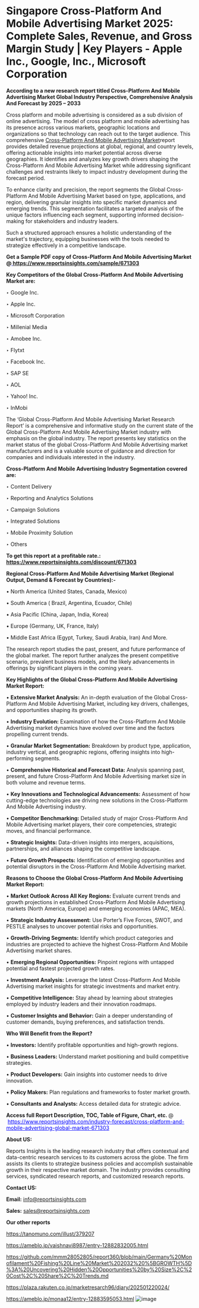 # Singapore Cross-Platform And Mobile Advertising Market 2025: Complete Sales, Revenue, and Gross Margin Study | Key Players - Apple Inc., Google, Inc., Microsoft Corporation

<strong>According to a new research report titled Cross-Platform And Mobile Advertising Market Global Industry Perspective, Comprehensive Analysis And Forecast by 2025 – 2033</strong>

Cross platform and mobile advertising is considered as a sub division of online advertising. The model of cross platform and mobile advertising has its presence across various markets, geographic locations and organizations so that technology can reach out to the target audience. This comprehensive <a href=https://www.reportsinsights.com/sample/671303>Cross-Platform And Mobile Advertising Market</a>report provides detailed revenue projections at global, regional, and country levels, offering actionable insights into market potential across diverse geographies. It identifies and analyzes key growth drivers shaping the Cross-Platform And Mobile Advertising Market while addressing significant challenges and restraints likely to impact industry development during the forecast period.

To enhance clarity and precision, the report segments the Global Cross-Platform And Mobile Advertising Market based on type, applications, and region, delivering granular insights into specific market dynamics and emerging trends. This segmentation facilitates a targeted analysis of the unique factors influencing each segment, supporting informed decision-making for stakeholders and industry leaders.

Such a structured approach ensures a holistic understanding of the market's trajectory, equipping businesses with the tools needed to strategize effectively in a competitive landscape.

<strong>Get a Sample PDF copy of Cross-Platform And Mobile Advertising Market </strong><strong>@<a href=https://www.reportsinsights.com/sample/671303 style=color:#0000ff;> https://www.reportsinsights.com/sample/671303</a></strong></font>

<strong>Key Competitors of the Global Cross-Platform And Mobile Advertising Market are:</strong>

‣ Google Inc.

‣ Apple Inc.

‣ Microsoft Corporation

‣ Millenial Media

‣ Amobee Inc.

‣ Flytxt

‣ Facebook Inc.

‣ SAP SE

‣ AOL

‣ Yahoo! Inc.

‣ InMobi

The ‘Global Cross-Platform And Mobile Advertising Market Research Report’ is a comprehensive and informative study on the current state of the Global Cross-Platform And Mobile Advertising Market industry with emphasis on the global industry. The report presents key statistics on the market status of the global Cross-Platform And Mobile Advertising market manufacturers and is a valuable source of guidance and direction for companies and individuals interested in the industry.

<strong>Cross-Platform And Mobile Advertising Industry Segmentation covered are:</strong>

‣ Content Delivery

‣ Reporting and Analytics Solutions

‣ Campaign Solutions

‣ Integrated Solutions

‣ Mobile Proximity Solution

‣ Others

<strong>To get this report at a profitable rate.: <a href=https://www.reportsinsights.com/discount/671303 style=color:#0000ff;>https://www.reportsinsights.com/discount/671303</a></strong></font>

<strong>Regional Cross-Platform And Mobile Advertising Market (Regional Output, Demand &amp; Forecast by Countries):-</strong>

• North America (United States, Canada, Mexico)

• South America ( Brazil, Argentina, Ecuador, Chile)

• Asia Pacific (China, Japan, India, Korea)

• Europe (Germany, UK, France, Italy)

• Middle East Africa (Egypt, Turkey, Saudi Arabia, Iran) And More.

The research report studies the past, present, and future performance of the global market. The report further analyzes the present competitive scenario, prevalent business models, and the likely advancements in offerings by significant players in the coming years.

<strong>Key Highlights of the Global Cross-Platform And Mobile Advertising Market Report:</strong>

• <strong>Extensive Market Analysis:</strong> An in-depth evaluation of the Global Cross-Platform And Mobile Advertising Market, including key drivers, challenges, and opportunities shaping its growth.

• <strong>Industry Evolution:</strong> Examination of how the Cross-Platform And Mobile Advertising market dynamics have evolved over time and the factors propelling current trends.

• <strong>Granular Market Segmentation:</strong> Breakdown by product type, application, industry vertical, and geographic regions, offering insights into high-performing segments.

• <strong>Comprehensive Historical and Forecast Data:</strong> Analysis spanning past, present, and future Cross-Platform And Mobile Advertising market size in both volume and revenue terms.

• <strong>Key Innovations and Technological Advancements:</strong> Assessment of how cutting-edge technologies are driving new solutions in the Cross-Platform And Mobile Advertising industry.

• <strong>Competitor Benchmarking:</strong> Detailed study of major Cross-Platform And Mobile Advertising market players, their core competencies, strategic moves, and financial performance.

• <strong>Strategic Insights:</strong> Data-driven insights into mergers, acquisitions, partnerships, and alliances shaping the competitive landscape.

• <strong>Future Growth Prospects:</strong> Identification of emerging opportunities and potential disruptors in the Cross-Platform And Mobile Advertising market.

<strong>Reasons to Choose the Global Cross-Platform And Mobile Advertising Market Report:</strong>

• <strong>Market Outlook Across All Key Regions:</strong> Evaluate current trends and growth projections in established Cross-Platform And Mobile Advertising markets (North America, Europe) and emerging economies (APAC, MEA).

• <strong>Strategic Industry Assessment:</strong> Use Porter’s Five Forces, SWOT, and PESTLE analyses to uncover potential risks and opportunities.

• <strong>Growth-Driving Segments:</strong> Identify which product categories and industries are projected to achieve the highest Cross-Platform And Mobile Advertising market shares.

• <strong>Emerging Regional Opportunities:</strong> Pinpoint regions with untapped potential and fastest projected growth rates.

• <strong>Investment Analysis:</strong> Leverage the latest Cross-Platform And Mobile Advertising market insights for strategic investments and market entry.

• <strong>Competitive Intelligence:</strong> Stay ahead by learning about strategies employed by industry leaders and their innovation roadmaps.

• <strong>Customer Insights and Behavior:</strong> Gain a deeper understanding of customer demands, buying preferences, and satisfaction trends.

<strong>Who Will Benefit from the Report?</strong>

• <strong>Investors:</strong> Identify profitable opportunities and high-growth regions.

• <strong>Business Leaders:</strong> Understand market positioning and build competitive strategies.

• <strong>Product Developers:</strong> Gain insights into customer needs to drive innovation.

• <strong>Policy Makers:</strong> Plan regulations and frameworks to foster market growth.

• <strong>Consultants and Analysts:</strong> Access detailed data for strategic advice.
</ul>
<strong>Access full Report Description, TOC, Table of Figure, Chart, etc. </strong>@  <a href=https://www.reportsinsights.com/industry-forecast/cross-platform-and-mobile-advertising-global-market-671303 style=color:#0000ff;>https://www.reportsinsights.com/industry-forecast/cross-platform-and-mobile-advertising-global-market-671303</a></font>

<strong><strong>About US</strong>:</strong>

Reports Insights is the leading research industry that offers contextual and data-centric research services to its customers across the globe. The firm assists its clients to strategize business policies and accomplish sustainable growth in their respective market domain. The industry provides consulting services, syndicated research reports, and customized research reports.

<strong>Contact US:</strong>

<p class=""""><b>Email:</b> <a href=mailto:info@reportsinsights.com>info@reportsinsights.com</a></p>
<p class=""""><b>Sales:</b> <a href=mailto:sales@reportsinsights.com>sales@reportsinsights.com</a></p>

<strong>Our other reports</strong>

<a href=https://tanomuno.com/illust/379207>https://tanomuno.com/illust/379207</a>

<a href=https://ameblo.jp/vaishnavi8987/entry-12882832005.html>https://ameblo.jp/vaishnavi8987/entry-12882832005.html</a>

<a href=https://github.com/mmm28052805/report360/blob/main/Germany%20Monofilament%20Fishing%20Line%20Market%202032%20%5BGROWTH%5D%3A%20Uncovering%20Hidden%20Opportunities%20by%20Size%2C%20Cost%2C%20Share%2C%20Trends.md>https://github.com/mmm28052805/report360/blob/main/Germany%20Monofilament%20Fishing%20Line%20Market%202032%20%5BGROWTH%5D%3A%20Uncovering%20Hidden%20Opportunities%20by%20Size%2C%20Cost%2C%20Share%2C%20Trends.md</a>

<a href=https://plaza.rakuten.co.jp/marketresarch96/diary/202501220024/>https://plaza.rakuten.co.jp/marketresarch96/diary/202501220024/</a>

<a href=https://ameblo.jp/monaa12/entry-12883595053.html>https://ameblo.jp/monaa12/entry-12883595053.html</a>
![image](https://github.com/user-attachments/assets/f4cfaed5-1145-4b42-b088-bdce59d06c18)
